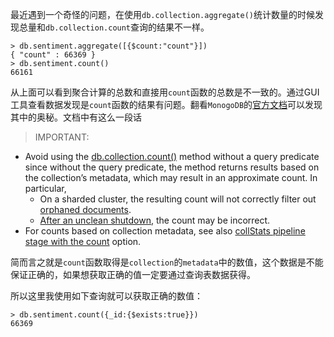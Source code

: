 最近遇到一个奇怪的问题，在使用`db.collection.aggregate()`统计数量的时候发现总量和`db.collection.count`查询的结果不一样。

```shell
> db.sentiment.aggregate([{$count:"count"}])
{ "count" : 66369 }
> db.sentiment.count()
66161
```

从上面可以看到聚合计算的总数和直接用`count`函数的总数是不一致的。通过GUI工具查看数据发现是`count`函数的结果有问题。翻看`MonogoDB`的[官方文档](https://docs.mongodb.com/manual/reference/method/db.collection.count/#definition)可以发现其中的奥秘。文档中有这么一段话

>IMPORTANT:
>
* Avoid using the [db.collection.count()](https://docs.mongodb.com/manual/reference/method/db.collection.count/#db.collection.count) method without a query predicate since without the query predicate, the method returns results based on the collection’s metadata, which may result in an approximate count. In particular,
	* On a sharded cluster, the resulting count will not correctly filter out [orphaned documents](https://docs.mongodb.com/manual/reference/glossary/#term-orphaned-document).
	* [After an unclean shutdown](https://docs.mongodb.com/manual/reference/method/db.collection.count/#collection-count-accuracy-shutdown), the count may be incorrect.
* For counts based on collection metadata, see also [collStats pipeline stage with the count](https://docs.mongodb.com/manual/reference/operator/aggregation/collStats/#collstat-count) option.

简而言之就是`count`函数取得是`collection`的`metadata`中的数值，这个数据是不能保证正确的，如果想获取正确的值一定要通过查询表数据获得。

所以这里我使用如下查询就可以获取正确的数值：

```shell
> db.sentiment.count({_id:{$exists:true}})
66369
```	